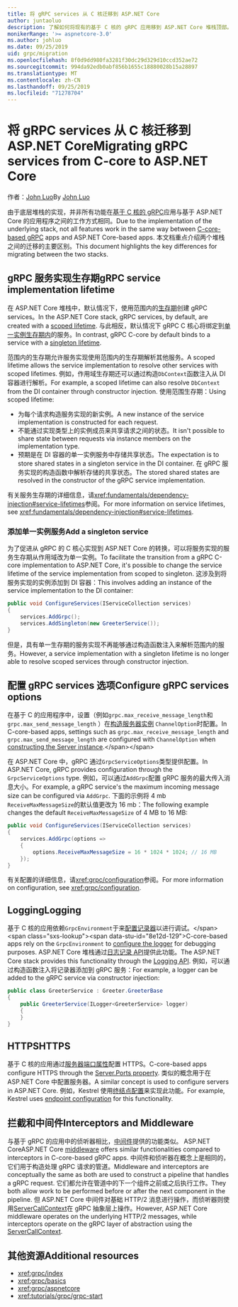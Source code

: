 ```yaml
---
title: 将 gRPC services 从 C 核迁移到 ASP.NET Core
author: juntaoluo
description: 了解如何将现有的基于 C 核的 gRPC 应用移到 ASP.NET Core 堆栈顶部。
monikerRange: '>= aspnetcore-3.0'
ms.author: johluo
ms.date: 09/25/2019
uid: grpc/migration
ms.openlocfilehash: 8f0d9dd980fa3281f30dc29d329d10ccd352ae72
ms.sourcegitcommit: 994da92edb0abf856b1655c18880028b15a28897
ms.translationtype: MT
ms.contentlocale: zh-CN
ms.lasthandoff: 09/25/2019
ms.locfileid: "71278704"
---
```

# <a name="migrating-grpc-services-from-c-core-to-aspnet-core"></a><span data-ttu-id="8e12d-103">将 gRPC services 从 C 核迁移到 ASP.NET Core</span><span class="sxs-lookup"><span data-stu-id="8e12d-103">Migrating gRPC services from C-core to ASP.NET Core</span></span>

<span data-ttu-id="8e12d-104">作者：[John Luo](https://github.com/juntaoluo)</span><span class="sxs-lookup"><span data-stu-id="8e12d-104">By [John Luo](https://github.com/juntaoluo)</span></span>

<span data-ttu-id="8e12d-105">由于底层堆栈的实现，并非所有功能在[基于 C 核的 gRPC](https://grpc.io/blog/grpc-stacks)应用与基于 ASP.NET Core 的应用程序之间的工作方式相同。</span><span class="sxs-lookup"><span data-stu-id="8e12d-105">Due to the implementation of the underlying stack, not all features work in the same way between [C-core-based gRPC](https://grpc.io/blog/grpc-stacks) apps and ASP.NET Core-based apps.</span></span> <span data-ttu-id="8e12d-106">本文档重点介绍两个堆栈之间的迁移的主要区别。</span><span class="sxs-lookup"><span data-stu-id="8e12d-106">This document highlights the key differences for migrating between the two stacks.</span></span>

## <a name="grpc-service-implementation-lifetime"></a><span data-ttu-id="8e12d-107">gRPC 服务实现生存期</span><span class="sxs-lookup"><span data-stu-id="8e12d-107">gRPC service implementation lifetime</span></span>

<span data-ttu-id="8e12d-108">在 ASP.NET Core 堆栈中，默认情况下，使用范围内的[生存期](xref:fundamentals/dependency-injection#service-lifetimes)创建 gRPC services。</span><span class="sxs-lookup"><span data-stu-id="8e12d-108">In the ASP.NET Core stack, gRPC services, by default, are created with a [scoped lifetime](xref:fundamentals/dependency-injection#service-lifetimes).</span></span> <span data-ttu-id="8e12d-109">与此相反，默认情况下 gRPC C 核心将绑定到[单一实例生存期内](xref:fundamentals/dependency-injection#service-lifetimes)的服务。</span><span class="sxs-lookup"><span data-stu-id="8e12d-109">In contrast, gRPC C-core by default binds to a service with a [singleton lifetime](xref:fundamentals/dependency-injection#service-lifetimes).</span></span>

<span data-ttu-id="8e12d-110">范围内的生存期允许服务实现使用范围内的生存期解析其他服务。</span><span class="sxs-lookup"><span data-stu-id="8e12d-110">A scoped lifetime allows the service implementation to resolve other services with scoped lifetimes.</span></span> <span data-ttu-id="8e12d-111">例如，作用域生存期还可以通过构造`DbContext`函数注入从 DI 容器进行解析。</span><span class="sxs-lookup"><span data-stu-id="8e12d-111">For example, a scoped lifetime can also resolve `DbContext` from the DI container through constructor injection.</span></span> <span data-ttu-id="8e12d-112">使用范围生存期：</span><span class="sxs-lookup"><span data-stu-id="8e12d-112">Using scoped lifetime:</span></span>

* <span data-ttu-id="8e12d-113">为每个请求构造服务实现的新实例。</span><span class="sxs-lookup"><span data-stu-id="8e12d-113">A new instance of the service implementation is constructed for each request.</span></span>
* <span data-ttu-id="8e12d-114">不能通过实现类型上的实例成员来共享请求之间的状态。</span><span class="sxs-lookup"><span data-stu-id="8e12d-114">It isn't possible to share state between requests via instance members on the implementation type.</span></span>
* <span data-ttu-id="8e12d-115">预期是在 DI 容器的单一实例服务中存储共享状态。</span><span class="sxs-lookup"><span data-stu-id="8e12d-115">The expectation is to store shared states in a singleton service in the DI container.</span></span> <span data-ttu-id="8e12d-116">在 gRPC 服务实现的构造函数中解析存储的共享状态。</span><span class="sxs-lookup"><span data-stu-id="8e12d-116">The stored shared states are resolved in the constructor of the gRPC service implementation.</span></span>

<span data-ttu-id="8e12d-117">有关服务生存期的详细信息，请<xref:fundamentals/dependency-injection#service-lifetimes>参阅。</span><span class="sxs-lookup"><span data-stu-id="8e12d-117">For more information on service lifetimes, see <xref:fundamentals/dependency-injection#service-lifetimes>.</span></span>

### <a name="add-a-singleton-service"></a><span data-ttu-id="8e12d-118">添加单一实例服务</span><span class="sxs-lookup"><span data-stu-id="8e12d-118">Add a singleton service</span></span>

<span data-ttu-id="8e12d-119">为了促进从 gRPC 的 C 核心实现到 ASP.NET Core 的转换，可以将服务实现的服务生存期从作用域改为单一实例。</span><span class="sxs-lookup"><span data-stu-id="8e12d-119">To facilitate the transition from a gRPC C-core implementation to ASP.NET Core, it's possible to change the service lifetime of the service implementation from scoped to singleton.</span></span> <span data-ttu-id="8e12d-120">这涉及到将服务实现的实例添加到 DI 容器：</span><span class="sxs-lookup"><span data-stu-id="8e12d-120">This involves adding an instance of the service implementation to the DI container:</span></span>

```csharp
public void ConfigureServices(IServiceCollection services)
{
    services.AddGrpc();
    services.AddSingleton(new GreeterService());
}
```

<span data-ttu-id="8e12d-121">但是，具有单一生存期的服务实现不再能够通过构造函数注入来解析范围内的服务。</span><span class="sxs-lookup"><span data-stu-id="8e12d-121">However, a service implementation with a singleton lifetime is no longer able to resolve scoped services through constructor injection.</span></span>

## <a name="configure-grpc-services-options"></a><span data-ttu-id="8e12d-122">配置 gRPC services 选项</span><span class="sxs-lookup"><span data-stu-id="8e12d-122">Configure gRPC services options</span></span>

<span data-ttu-id="8e12d-123">在基于 C 的应用程序中，设置（例如`grpc.max_receive_message_length`和`grpc.max_send_message_length` ）在[构造服务器实例](https://grpc.io/grpc/csharp/api/Grpc.Core.Server.html#Grpc_Core_Server__ctor_System_Collections_Generic_IEnumerable_Grpc_Core_ChannelOption__) `ChannelOption`时配置。</span><span class="sxs-lookup"><span data-stu-id="8e12d-123">In C-core-based apps, settings such as `grpc.max_receive_message_length` and `grpc.max_send_message_length` are configured with `ChannelOption` when [constructing the Server instance](https://grpc.io/grpc/csharp/api/Grpc.Core.Server.html#Grpc_Core_Server__ctor_System_Collections_Generic_IEnumerable_Grpc_Core_ChannelOption__).</span></span>

<span data-ttu-id="8e12d-124">在 ASP.NET Core 中，gRPC 通过`GrpcServiceOptions`类型提供配置。</span><span class="sxs-lookup"><span data-stu-id="8e12d-124">In ASP.NET Core, gRPC provides configuration through the `GrpcServiceOptions` type.</span></span> <span data-ttu-id="8e12d-125">例如，可以通过`AddGrpc`配置 gRPC 服务的最大传入消息大小。</span><span class="sxs-lookup"><span data-stu-id="8e12d-125">For example, a gRPC service's the maximum incoming message size can be configured via `AddGrpc`.</span></span> <span data-ttu-id="8e12d-126">下面的示例将 4 mb `ReceiveMaxMessageSize`的默认值更改为 16 mb：</span><span class="sxs-lookup"><span data-stu-id="8e12d-126">The following example changes the default `ReceiveMaxMessageSize` of 4 MB to 16 MB:</span></span>

```csharp
public void ConfigureServices(IServiceCollection services)
{
    services.AddGrpc(options =>
    {
        options.ReceiveMaxMessageSize = 16 * 1024 * 1024; // 16 MB
    });
}
```

<span data-ttu-id="8e12d-127">有关配置的详细信息，请<xref:grpc/configuration>参阅。</span><span class="sxs-lookup"><span data-stu-id="8e12d-127">For more information on configuration, see <xref:grpc/configuration>.</span></span>

## <a name="logging"></a><span data-ttu-id="8e12d-128">Logging</span><span class="sxs-lookup"><span data-stu-id="8e12d-128">Logging</span></span>

<span data-ttu-id="8e12d-129">基于 C 核的应用依赖`GrpcEnvironment`于来[配置记录器](https://grpc.io/grpc/csharp/api/Grpc.Core.GrpcEnvironment.html?q=size#Grpc_Core_GrpcEnvironment_SetLogger_Grpc_Core_Logging_ILogger_)以进行调试。</span><span class="sxs-lookup"><span data-stu-id="8e12d-129">C-core-based apps rely on the `GrpcEnvironment` to [configure the logger](https://grpc.io/grpc/csharp/api/Grpc.Core.GrpcEnvironment.html?q=size#Grpc_Core_GrpcEnvironment_SetLogger_Grpc_Core_Logging_ILogger_) for debugging purposes.</span></span> <span data-ttu-id="8e12d-130">ASP.NET Core 堆栈通过[日志记录 API](xref:fundamentals/logging/index)提供此功能。</span><span class="sxs-lookup"><span data-stu-id="8e12d-130">The ASP.NET Core stack provides this functionality through the [Logging API](xref:fundamentals/logging/index).</span></span> <span data-ttu-id="8e12d-131">例如，可以通过构造函数注入将记录器添加到 gRPC 服务：</span><span class="sxs-lookup"><span data-stu-id="8e12d-131">For example, a logger can be added to the gRPC service via constructor injection:</span></span>

```csharp
public class GreeterService : Greeter.GreeterBase
{
    public GreeterService(ILogger<GreeterService> logger)
    {
    }
}
```

## <a name="https"></a><span data-ttu-id="8e12d-132">HTTPS</span><span class="sxs-lookup"><span data-stu-id="8e12d-132">HTTPS</span></span>

<span data-ttu-id="8e12d-133">基于 C 核的应用通过[服务器端口属性](https://grpc.io/grpc/csharp/api/Grpc.Core.Server.html#Grpc_Core_Server_Ports)配置 HTTPS。</span><span class="sxs-lookup"><span data-stu-id="8e12d-133">C-core-based apps configure HTTPS through the [Server.Ports property](https://grpc.io/grpc/csharp/api/Grpc.Core.Server.html#Grpc_Core_Server_Ports).</span></span> <span data-ttu-id="8e12d-134">类似的概念用于在 ASP.NET Core 中配置服务器。</span><span class="sxs-lookup"><span data-stu-id="8e12d-134">A similar concept is used to configure servers in ASP.NET Core.</span></span> <span data-ttu-id="8e12d-135">例如，Kestrel 使用[终结点配置](xref:fundamentals/servers/kestrel#endpoint-configuration)来实现此功能。</span><span class="sxs-lookup"><span data-stu-id="8e12d-135">For example, Kestrel uses [endpoint configuration](xref:fundamentals/servers/kestrel#endpoint-configuration) for this functionality.</span></span>

## <a name="interceptors-and-middleware"></a><span data-ttu-id="8e12d-136">拦截和中间件</span><span class="sxs-lookup"><span data-stu-id="8e12d-136">Interceptors and Middleware</span></span>

<span data-ttu-id="8e12d-137">与基于 gRPC 的应用中的侦听器相比，[中间件](xref:fundamentals/middleware/index)提供的功能类似。 ASP.NET Core</span><span class="sxs-lookup"><span data-stu-id="8e12d-137">ASP.NET Core [middleware](xref:fundamentals/middleware/index) offers similar functionalities compared to interceptors in C-core-based gRPC apps.</span></span> <span data-ttu-id="8e12d-138">中间件和侦听器在概念上是相同的，它们用于构造处理 gRPC 请求的管道。</span><span class="sxs-lookup"><span data-stu-id="8e12d-138">Middleware and interceptors are conceptually the same as both are used to construct a pipeline that handles a gRPC request.</span></span> <span data-ttu-id="8e12d-139">它们都允许在管道中的下一个组件之前或之后执行工作。</span><span class="sxs-lookup"><span data-stu-id="8e12d-139">They both allow work to be performed before or after the next component in the pipeline.</span></span> <span data-ttu-id="8e12d-140">但 ASP.NET Core 中间件对基础 HTTP/2 消息进行操作，而侦听器则使用[ServerCallContext](https://grpc.io/grpc/csharp/api/Grpc.Core.ServerCallContext.html)在 gRPC 抽象层上操作。</span><span class="sxs-lookup"><span data-stu-id="8e12d-140">However, ASP.NET Core middleware operates on the underlying HTTP/2 messages, while interceptors operate on the gRPC layer of abstraction using the [ServerCallContext](https://grpc.io/grpc/csharp/api/Grpc.Core.ServerCallContext.html).</span></span>

## <a name="additional-resources"></a><span data-ttu-id="8e12d-141">其他资源</span><span class="sxs-lookup"><span data-stu-id="8e12d-141">Additional resources</span></span>

* <xref:grpc/index>
* <xref:grpc/basics>
* <xref:grpc/aspnetcore>
* <xref:tutorials/grpc/grpc-start>
